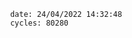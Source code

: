 

                date: 24/04/2022 14:32:48
                cycles: 80280

                         